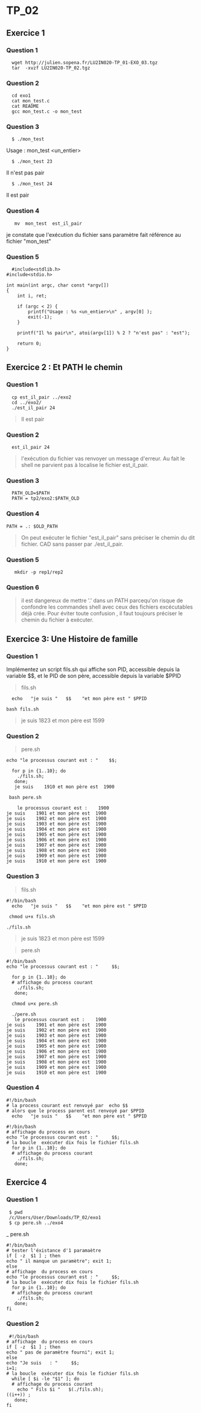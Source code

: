 # TP_02


## Exercice 1

### Question 1
```shell
  wget http://julien.sopena.fr/LU2IN020-TP_01-EXO_03.tgz
  tar  -xvzf LU2IN020-TP_02.tgz
```
 
### Question 2
```shell
  cd exo1
  cat mon_test.c
  cat README
  gcc mon_test.c -o mon_test
```



### Question 3

```shell
  $	./mon_test 
```
   Usage : mon_test <un_entier>
```shell
  $	./mon_test 23
```
   Il n'est pas pair
```shell
  $	./mon_test 24
```
   Il est pair


### Question 4
```shell
   mv  mon_test  est_il_pair 
```
je constate que l'exécution du fichier sans paramètre fait référence au fichier  "mon_test"

### Question 5
```shell
  #include<stdlib.h>
#include<stdio.h>

int main(int argc, char const *argv[])
{
	int i, ret;

	if (argc < 2) {
		printf("Usage : %s <un_entier>\n" , argv[0] );
		exit(-1);
	}

	printf("Il %s pair\n", atoi(argv[1]) % 2 ? "n'est pas" : "est");

	return 0;
} 
```


##  Exercice 2 : Et PATH le chemin
### Question 1

```shell
  cp est_il_pair ../exo2
  cd ../exo2/
  ./est_il_pair 24
```
> Il est pair

### Question 2

```shell
  est_il_pair 24
```
> l'exécution  du fichier vas renvoyer un message d'erreur. Au fait le shell ne parvient pas à localise le fichier est_il_pair.

### Question 3

```shell
  PATH_OLD=$PATH
  PATH = tp2/exo2:$PATH_OLD
```

### Question 4

```shell
PATH = .: $OLD_PATH
```
> On peut exécuter le fichier  "est_il_pair"  sans préciser le chemin du dit fichier. CAD  sans passer par  ./est_il_pair. 


### Question 5

```shell
   mkdir -p rep1/rep2
```

### Question 6
> il est dangereux de mettre '.' dans un PATH  parcequ'on risque de confondre les  commandes shell avec ceux des fichiers excécutables déjà crée. Pour éviter toute confusion , il faut toujours préciser le chemin du fichier à exécuter.

## Exercice 3:  Une Histoire de famille
### Question 1
Implémentez un script fils.sh qui affiche son PID, accessible depuis la variable $$, et le PID de son père, accessible depuis la variable $PPID
> fils.sh
```shell
  echo   "je suis "   $$    "et mon père est " $PPID
```
```
bash fils.sh
```
> je suis    1823 et mon père est  1599

### Question 2
> pere.sh
```shell
echo "le processus courant est : "    $$;

  for p in {1..10}; do
    ./fils.sh;
   done;
   je suis    1910 et mon père est  1900
```

```
 bash pere.sh
  
    le processus courant est :    1900
je suis    1901 et mon père est  1900
je suis    1902 et mon père est  1900
je suis    1903 et mon père est  1900
je suis    1904 et mon père est  1900
je suis    1905 et mon père est  1900
je suis    1906 et mon père est  1900
je suis    1907 et mon père est  1900
je suis    1908 et mon père est  1900
je suis    1909 et mon père est  1900
je suis    1910 et mon père est  1900
```

### Question 3

> fils.sh
```shell
#!/bin/bash
  echo   "je suis "   $$    "et mon père est " $PPID
```
```shell
 chmod u+x fils.sh

./fils.sh
```
> je suis    1823 et mon père est  1599


> pere.sh
```shell
#!/bin/bash
echo "le processus courant est : "     $$;

  for p in {1..10}; do
  # affichage du process courant
    ./fils.sh;
   done;

```


```shell
  chmod u+x pere.sh

  ./pere.sh
   le processus courant est :    1900
je suis    1901 et mon père est  1900
je suis    1902 et mon père est  1900
je suis    1903 et mon père est  1900
je suis    1904 et mon père est  1900
je suis    1905 et mon père est  1900
je suis    1906 et mon père est  1900
je suis    1907 et mon père est  1900
je suis    1908 et mon père est  1900
je suis    1909 et mon père est  1900
je suis    1910 et mon père est  1900
```




### Question 4
```shell
#!/bin/bash
# la process courant est renvoyé par  echo $$
# alors que le process parent est renvoyé par $PPID
  echo   "je suis "   $$    "et mon père est " $PPID
```

```shell
#!/bin/bash
# affichage du process en cours
echo "le processus courant est : "     $$;
# la boucle  exécuter dix fois le fichier fils.sh
  for p in {1..10}; do
  # affichage du process courant
    ./fils.sh;
   done;
```

##  Exercice 4
### Question 1
```shell
 $ pwd
 /c/Users/User/Downloads/TP_02/exo1
 $ cp pere.sh ../exo4
```

_ pere.sh
```shell
#!/bin/bash
# tester l'éxistance d'1 paramaètre
if [ -z  $1 ] ; then
echo " il manque un paramètre"; exit 1;
else
# affichage  du process en cours
echo "le processus courant est : "     $$;
# la boucle  exécuter dix fois le fichier fils.sh
  for p in {1..10}; do
  # affichage du process courant
    ./fils.sh;
   done;
fi

```


### Question 2
```shell
 #!/bin/bash
# affichage  du process en cours
if [ -z  $1 ] ; then
echo " pas de paramètre fourni"; exit 1;
else
echo "Je suis   : "     $$;
i=1;
# la boucle  exécuter dix fois le fichier fils.sh
  while [ $i -le "$1" ]; do
  # affichage du process courant
    echo " Fils $i "   $(./fils.sh);
((i++)) ;
   done;
fi

```
